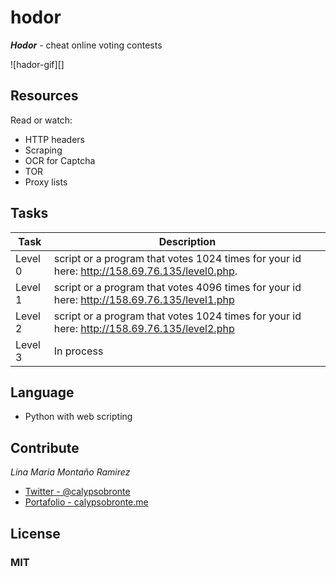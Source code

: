 # hodor
***Hodor*** - cheat online voting contests

![hador-gif][]

## Resources
Read or watch:

- HTTP headers
- Scraping
- OCR for Captcha
- TOR
- Proxy lists

## Tasks

|    Task    | Description                                                                                     |
| ---------- | ----------------------------------------------------------------------------------------------- |
|  Level 0   | script or a program that votes 1024 times for your id here: http://158.69.76.135/level0.php.    |
|  Level 1   | script or a program that votes 4096 times for your id here: http://158.69.76.135/level1.php     |
|  Level 2   | script or a program that votes 1024 times for your id here: http://158.69.76.135/level2.php     |
|  Level 3   | In process     |

## Language

- Python with web scripting

## Contribute
*Lina Maria Montaño Ramirez* 
- [Twitter - @calypsobronte]
- [Portafolio - calypsobronte.me]

## License
### MIT

<!-- links -->
[hodor-gif]: https://s3.amazonaws.com/intranet-projects-files/holbertonschool-higher-level_programming+/261/giphy_hodor.gif
[Twitter - @calypsobronte]: https://twitter.com/calypsobronte
[Portafolio - calypsobronte.me]: https://calypsobronte.me/
